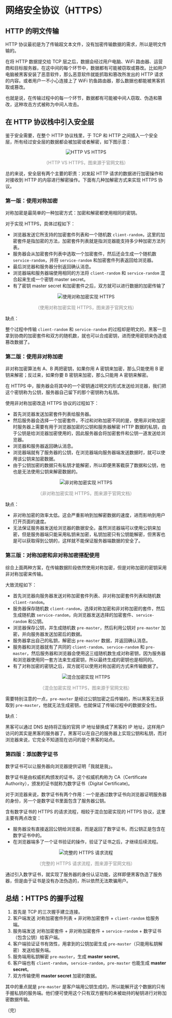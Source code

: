 # 网络安全协议（HTTPS）

## HTTP 的明文传输

HTTP 协议最初是为了传输超文本文件，没有加密传输数据的需求，所以是明文传输的。

在将 HTTP 数据提交给 TCP 层之后，数据会经过用户电脑、WiFi 路由器、运营商和目标服务器，在这中间的每个环节中，数据都有可能被窃取或篡改。比如用户电脑被黑客安装了恶意软件，那么恶意软件就能抓取和篡改所发出的 HTTP 请求的内容。或者用户一不小心连接上了 WiFi 钓鱼路由器，那么数据也都能被黑客抓取或篡改。

也就是说，在传输过程中的每一个环节，数据都有可能被中间人窃取、伪造和篡改，这种攻击方式被称为中间人攻击。

## 在 HTTP 协议栈中引入安全层

鉴于安全需要，在整个 HTTP 协议栈里，于 TCP 和 HTTP 之间插入一个安全层，所有经过安全层的数据都会被加密或者解密，如下图示意：

<div style="text-align: center;">
  <img src="./assets/http-vs-https.jpg" alt="HTTP VS HTTPS">
  <p style="text-align:center; color: #888;">（HTTP VS HTTPS，图来源于官网文档）</p>
</div>

总的来说，安全层有两个主要的职责：对发起 HTTP 请求的数据进行加密操作和对接收到 HTTP 的内容进行解密操作。下面有几种加解密方式来实现 HTTPS 协议。

### 第一版：使用对称加密

对称加密是最简单的一种加密方式：加密和解密都使用相同的密钥。

对于实现 HTTPS，具体过程如下：

* 浏览器发送它所支持的加密套件列表和一个随机数 `client-random`，这里的加密套件是指加密的方法，加密套件列表就是指浏览器能支持多少种加密方法列表。
* 服务器会从加密套件列表中选取一个加密套件，然后还会生成一个随机数 `service-random`，并将 `service-random` 和加密套件列表返回给浏览器。
* 最后浏览器和服务器分别返回确认消息。
* 浏览器端和服务器端使用相同的方法将 `client-random` 和 `service-random` 混合起来生成一个密钥 master secret。
* 有了密钥 master secret 和加密套件之后，双方就可以进行数据的加密传输了

<div style="text-align: center;">
  <img src="./assets/https-using-symmetric-encryption.jpg" alt="使用对称加密实现 HTTPS">
  <p style="text-align:center; color: #888;">（使用对称加密实现 HTTPS，图来源于官网文档）</p>
</div>

缺点：

整个过程中传输 `client-random` 和 `service-random` 的过程却是明文的，黑客一旦拿到协商的加密套件和双方的随机数，就也可以合成密钥，进而使用密钥来伪造或篡改数据了。

### 第二版：使用非对称加密

非对称加密算法有 A、B 两把密钥，如果你用 A 密钥来加密，那么只能使用 B 密钥来解密；反过来，如果你要 B 密钥来加密，那么只能用 A 密钥来解密。

在 HTTPS 中，服务器会将其中的一个密钥通过明文的形式发送给浏览器，我们把这个密钥称为公钥，服务器自己留下的那个密钥称为私钥。

使用非对称加密改造 HTTPS 协议的过程如下：

* 首先浏览器发送加密套件列表给服务器。
* 然后服务器会选择一个加密套件，不过和对称加密不同的是，使用非对称加密时服务器上需要有用于浏览器加密的公钥和服务器解密 HTTP 数据的私钥，由于公钥是给浏览器加密使用的，因此服务器会将加密套件和公钥一道发送给浏览器。
* 浏览器和服务器返回确认消息。
* 浏览器端就有了服务器的公钥，在浏览器端向服务器端发送数据时，就可以使用该公钥来加密数据。
* 由于公钥加密的数据只有私钥才能解密，所以即便黑客截获了数据和公钥，他也是无法使用公钥来解密数据的。

<div style="text-align: center;">
  <img src="./assets/https-using-asymmetric-encryption.jpg" alt="非对称加密实现 HTTPS">
  <p style="text-align:center; color: #888;">（非对称加密实现 HTTPS，图来源于官网文档）</p>
</div>

缺点：

* 非对称加密的效率太低。这会严重影响到加解密数据的速度，进而影响到用户打开页面的速度。
* 无法保证服务器发送给浏览器的数据安全。虽然浏览器端可以使用公钥来加密，但是服务器端只能采用私钥来加密，私钥加密只有公钥能解密，但黑客也是可以获取得到公钥的，这样就不能保证服务器端数据的安全了。

### 第三版：对称加密和非对称加密搭配使用

综合上面两种方案，在传输数据阶段依然使用对称加密，但是对称加密的密钥采用非对称加密来传输。

大致流程如下：

* 首先浏览器向服务器发送对称加密套件列表、非对称加密套件列表和随机数 `client-random`。
* 服务器保存随机数 `client-random`，选择对称加密和非对称加密的套件，然后生成随机数 `service-random`，向浏览器发送选择的加密套件、`service-random` 和公钥。
* 浏览器保存公钥，并生成随机数 `pre-master`，然后利用公钥对 `pre-master` 加密，并向服务器发送加密后的数据。
* 服务器拿出自己的私钥，解密出 `pre-master` 数据，并返回确认消息。
* 服务器和浏览器就有了共同的 `client-random`、`service-random` 和 `pre-master`，然后服务器和浏览器会使用这三组随机数生成对称密钥，因为服务器和浏览器使用同一套方法来生成密钥，所以最终生成的密钥也是相同的。
* 有了对称加密的密钥之后，双方就可以使用对称加密的方式来传输数据了。

<div style="text-align: center;">
  <img src="./assets/https-using-hybrid-encryption.jpg" alt="混合加密实现 HTTPS">
  <p style="text-align:center; color: #888;">（混合加密实现 HTTPS，图来源于官网文档）</p>
</div>

需要特别注意的一点，`pre-master` 是经过公钥加密之后传输的，所以黑客无法获取到 `pre-master`，他就无法生成密钥，也就保证了传输过程中的数据安全性。

缺点：

黑客可以通过 DNS 劫持将正版的官网 IP 地址替换成了黑客的 IP 地址，这样用户访问的其实是黑客的服务器了。黑客可以在自己的服务器上实现公钥和私钥，而对浏览器来说，它完全不知道现在访问的是个黑客的站点。

### 第四版：添加数字证书

数字证书可以让服务器向浏览器提供证明「我就是我」。

数字证书是由权威机构颁发的证书，这个权威机构称为 CA（Certificate Authority），颁发的证书就称为数字证书（Digital Certificate)。

对于浏览器来说，数字证书有两个作用：一个是通过数字证书向浏览器证明服务器的身份，另一个是数字证书里面包含了服务器公钥。

含有数字证书的 HTTPS 的请求流程，相较于混合加密实现的 HTTPS 协议，这里主要有两点改变：

* 服务器没有直接返回公钥给浏览器，而是返回了数字证书，而公钥正是包含在数字证书中的。
* 在浏览器端多了一个证书验证的操作，验证了证书之后，才继续后续流程。

<div style="text-align: center;">
  <img src="./assets/complete-https-request-process.jpg" alt="完整的 HTTPS 请求流程">
  <p style="text-align:center; color: #888;">（完整的 HTTPS 请求流程，图来源于官网文档）</p>
</div>

通过引入数字证书，就实现了服务器的身份认证功能，这样即便黑客伪造了服务器，但是由于证书是没有办法伪造的，所以依然无法欺骗用户。

## 总结：HTTPS 的握手过程

1. 首先是 TCP 的三次握手建立连接。
2. 客户端发送 对称加密套件列表 + 非对称加密套件 + `client-random` 给服务端。
3. 服务端发送 对称加密套件 + 非对称加密套件 + `service-random` + 数字证书（包含公钥）给客户端。
4. 客户端验证证书有效性，用拿到的公钥加密生成 `pre-master`（只能用私钥解密）发送给服务端。
5. 服务端用私钥解密 `pre-master`，生成 **master secret**。
6. 客户端也有 `client-random`，`service-random`，`pre-master` 也能生成 **master secret**。
7. 双方传输使用 **master secret** 加密的数据。

其中的重点就是 `pre-master` 是客户端用公钥生成的，所以能解开这个数据的只有手握私钥的服务端。他们便可使用这个只有双方握有的未被劫持的秘钥进行对称加密数据传输。

（完）
